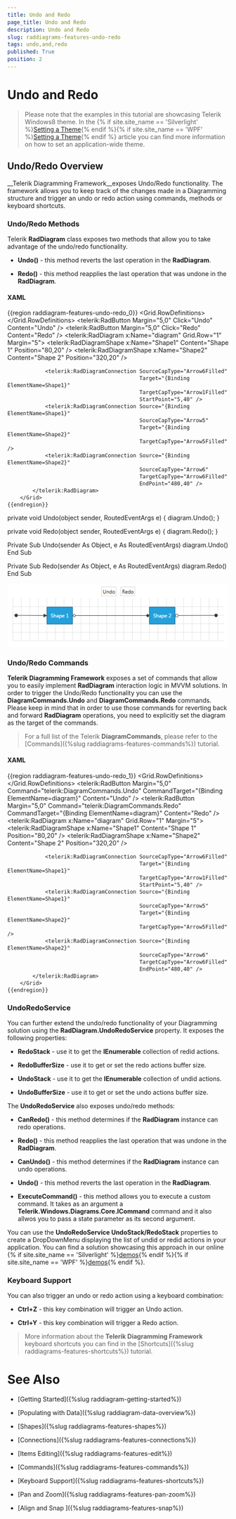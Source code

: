 ```yaml
---
title: Undo and Redo
page_title: Undo and Redo
description: Undo and Redo
slug: raddiagrams-features-undo-redo
tags: undo,and,redo
published: True
position: 2
---
```


# Undo and Redo



>Please note that the examples in this tutorial are showcasing Telerik Windows8 theme. In the
		  {% if site.site_name == 'Silverlight' %}[Setting a Theme](http://www.telerik.com/help/silverlight/common-styling-apperance-setting-theme.html#Setting_Application-Wide_Built-In_Theme_in_the_Code-Behind){% endif %}{% if site.site_name == 'WPF' %}[Setting a Theme](http://www.telerik.com/help/wpf/common-styling-apperance-setting-theme-wpf.html#Setting_Application-Wide_Built-In_Theme_in_the_Code-Behind){% endif %}
		  article you can find more information on how to set an application-wide theme.
		

## Undo/Redo Overview

__Telerik Diagramming Framework__exposes Undo/Redo functionality. The framework allows you to keep track of the changes made in a Diagramming structure and trigger an undo or redo action using commands, methods or keyboard shortcuts.
		

### Undo/Redo Methods

Telerik __RadDiagram__ class exposes two methods that allow you to take advantage of the undo/redo functionality.
			

* __Undo()__ - this method reverts the last operation in the __RadDiagram__.

* __Redo()__ - this method reapplies the last operation that was undone in the __RadDiagram__.
				  

#### __XAML__

{{region raddiagram-features-undo-redo_0}}
	    <Grid>
	        <Grid.RowDefinitions>
	            <RowDefinition Height="Auto" />
	            <RowDefinition Height="*" />
	        </Grid.RowDefinitions>
	        <StackPanel HorizontalAlignment="Center" Orientation="Horizontal">
	            <telerik:RadButton Margin="5,0"
	                               Click="Undo"
	                               Content="Undo" />
	            <telerik:RadButton Margin="5,0"
	                               Click="Redo"
	                               Content="Redo" />
	        </StackPanel>
	        <telerik:RadDiagram x:Name="diagram"
	                            Grid.Row="1"
	                            Margin="5">
	            <telerik:RadDiagramShape x:Name="Shape1"
	                                     Content="Shape 1"
	                                     Position="80,20" />
	            <telerik:RadDiagramShape x:Name="Shape2"
	                                     Content="Shape 2"
	                                     Position="320,20" />
	
	            <telerik:RadDiagramConnection SourceCapType="Arrow6Filled"
	                                          Target="{Binding ElementName=Shape1}"
	                                          TargetCapType="Arrow1Filled"
	                                          StartPoint="5,40" />
	            <telerik:RadDiagramConnection Source="{Binding ElementName=Shape1}"
	                                          SourceCapType="Arrow5"
	                                          Target="{Binding ElementName=Shape2}"
	                                          TargetCapType="Arrow5Filled" />
	            <telerik:RadDiagramConnection Source="{Binding ElementName=Shape2}"
	                                          SourceCapType="Arrow6"
	                                          TargetCapType="Arrow6Filled"
	                                          EndPoint="480,40" />
	        </telerik:RadDiagram>
	    </Grid>
	{{endregion}}



	
private void Undo(object sender, RoutedEventArgs e)
{
    diagram.Undo();
}

private void Redo(object sender, RoutedEventArgs e)
{
    diagram.Redo();
}				  
				  



	
Private Sub Undo(sender As Object, e As RoutedEventArgs)
	diagram.Undo()
End Sub

Private Sub Redo(sender As Object, e As RoutedEventArgs)
	diagram.Redo()
End Sub				  
				  

![Rad Diagram Features Undo Redo Methods](images/RadDiagram_Features_UndoRedo_Methods.png)

### Undo/Redo Commands

__Telerik Diagramming Framework__ exposes a set of commands that allow you to easily implement  __RadDiagram__ interaction logic in MVVM solutions. In order to trigger the Undo/Redo functionality you can use the __DiagramCommands.Undo__ and __DiagramCommands.Redo__ commands. Please keep in mind that in order to use those commands for reverting back and forward __RadDiagram__ operations, you need to explicitly set the diagram as the target of the commands.
			

>For a full list of the Telerik __DiagramCommands__, please refer to the [Commands]({%slug raddiagrams-features-commands%}) tutorial.
			  

#### __XAML__

{{region raddiagram-features-undo-redo_1}}
	    <Grid Margin="20">
	        <Grid.RowDefinitions>
	            <RowDefinition Height="Auto" />
	            <RowDefinition Height="*" />
	        </Grid.RowDefinitions>
	        <StackPanel HorizontalAlignment="Center" Orientation="Horizontal">
	            <telerik:RadButton Margin="5,0"
	                               Command="telerik:DiagramCommands.Undo"
	                               CommandTarget="{Binding ElementName=diagram}"
	                               Content="Undo" />
	            <telerik:RadButton Margin="5,0"
	                               Command="telerik:DiagramCommands.Redo"
	                               CommandTarget="{Binding ElementName=diagram}"
	                               Content="Redo" />
	        </StackPanel>
	        <telerik:RadDiagram x:Name="diagram"
	                            Grid.Row="1"
	                            Margin="5">
	            <telerik:RadDiagramShape x:Name="Shape1"
	                                     Content="Shape 1"
	                                     Position="80,20" />
	            <telerik:RadDiagramShape x:Name="Shape2"
	                                     Content="Shape 2"
	                                     Position="320,20" />
	
	            <telerik:RadDiagramConnection SourceCapType="Arrow6Filled"
	                                          Target="{Binding ElementName=Shape1}"
	                                          TargetCapType="Arrow1Filled"
	                                          StartPoint="5,40" />
	            <telerik:RadDiagramConnection Source="{Binding ElementName=Shape1}"
	                                          SourceCapType="Arrow5"
	                                          Target="{Binding ElementName=Shape2}"
	                                          TargetCapType="Arrow5Filled" />
	            <telerik:RadDiagramConnection Source="{Binding ElementName=Shape2}"
	                                          SourceCapType="Arrow6"
	                                          TargetCapType="Arrow6Filled"
	                                          EndPoint="480,40" />
	        </telerik:RadDiagram>
	    </Grid>
	{{endregion}}



### UndoRedoService

You can further extend the undo/redo functionality of your Diagramming solution using the __RadDiagram.UndoRedoService__ property. It exposes the following properties:
			

* __RedoStack__ - use it to get the __IEnumerable__ collection of redid actions.
				

* __RedoBufferSize__ - use it to get or set the redo actions buffer size.
				

* __UndoStack__ - use it to get the __IEnumerable__ collection of undid actions.
				

* __UndoBufferSize__ - use it to get or set the undo actions buffer size.
				

The __UndoRedoService__ also exposes undo/redo methods:
			

* __CanRedo()__ - this method determines if the __RadDiagram__ instance can redo operations.
				

* __Redo()__ - this method reapplies the last operation that was undone in the __RadDiagram__.
				

* __CanUndo()__ - this method determines if the __RadDiagram__ instance can undo operations.
				

* __Undo()__ - this method reverts the last operation in the __RadDiagram__.
				

* __ExecuteCommand()__ - this method allows you to execute a custom command. It takes as an argument a __Telerik.Windows.Diagrams.Core.ICommand__ command and it also allwos you to pass a state parameter as its second argument.
				

You can use the __UndoRedoService UndoStack/RedoStack__ properties to create a DropDownMenu displaying the list of undid or redid actions in your application. You can find a solution showcasing this approach in our online
			  {% if site.site_name == 'Silverlight' %}[demos](http://demos.telerik.com/silverlight/#Diagrams/FirstLook){% endif %}{% if site.site_name == 'WPF' %}[demos](http://demos.telerik.com/wpf/#Diagrams/FirstLook){% endif %}.
			

### Keyboard Support

You can also trigger an undo or redo action using a keyboard combination:

* __Ctrl+Z__ - this key combination will trigger an Undo action.
				

* __Ctrl+Y__ - this key combination will trigger a Redo action.
				

>More information about the __Telerik Diagramming Framework__ keyboard shortcuts you can find in the [Shortcuts]({%slug raddiagrams-features-shortcuts%}) tutorial.
			  

# See Also

 * [Getting Started]({%slug raddiagram-getting-started%})

 * [Populating with Data]({%slug raddiagram-data-overview%})

 * [Shapes]({%slug raddiagrams-features-shapes%})

 * [Connections]({%slug raddiagrams-features-connections%})

 * [Items Editing]({%slug raddiagrams-features-edit%})

 * [Commands]({%slug raddiagrams-features-commands%})

 * [Keyboard Support]({%slug raddiagrams-features-shortcuts%})

 * [Pan and Zoom]({%slug raddiagrams-features-pan-zoom%})

 * [Align and Snap ]({%slug raddiagrams-features-snap%})
